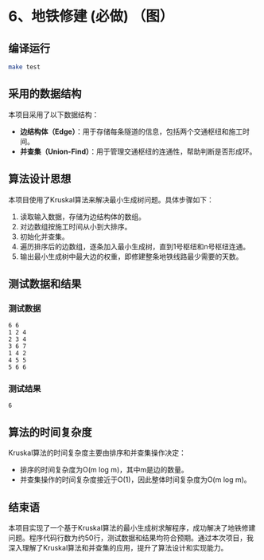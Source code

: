 # 6、地铁修建 (必做) （图）

## 编译运行

```bash
make test
```

## 采用的数据结构

本项目采用了以下数据结构：
- **边结构体（Edge）**：用于存储每条隧道的信息，包括两个交通枢纽和施工时间。
- **并查集（Union-Find）**：用于管理交通枢纽的连通性，帮助判断是否形成环。

## 算法设计思想

本项目使用了Kruskal算法来解决最小生成树问题。具体步骤如下：
1. 读取输入数据，存储为边结构体的数组。
2. 对边数组按施工时间从小到大排序。
3. 初始化并查集。
4. 遍历排序后的边数组，逐条加入最小生成树，直到1号枢纽和n号枢纽连通。
5. 输出最小生成树中最大边的权重，即修建整条地铁线路最少需要的天数。

## 测试数据和结果

### 测试数据
```
6 6
1 2 4
2 3 4
3 6 7
1 4 2
4 5 5
5 6 6
```

### 测试结果
```
6
```


## 算法的时间复杂度

Kruskal算法的时间复杂度主要由排序和并查集操作决定：
- 排序的时间复杂度为O(m log m)，其中m是边的数量。
- 并查集操作的时间复杂度接近于O(1)，因此整体时间复杂度为O(m log m)。

## 结束语

本项目实现了一个基于Kruskal算法的最小生成树求解程序，成功解决了地铁修建问题。程序代码行数为约50行，测试数据和结果均符合预期。通过本次项目，我深入理解了Kruskal算法和并查集的应用，提升了算法设计和实现能力。